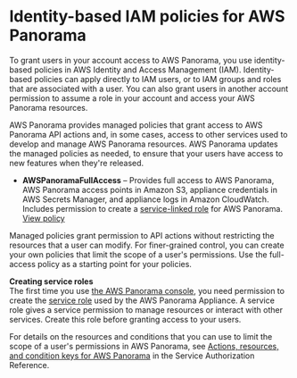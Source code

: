 # Identity\-based IAM policies for AWS Panorama<a name="permissions-user"></a>

To grant users in your account access to AWS Panorama, you use identity\-based policies in AWS Identity and Access Management \(IAM\)\. Identity\-based policies can apply directly to IAM users, or to IAM groups and roles that are associated with a user\. You can also grant users in another account permission to assume a role in your account and access your AWS Panorama resources\.

AWS Panorama provides managed policies that grant access to AWS Panorama API actions and, in some cases, access to other services used to develop and manage AWS Panorama resources\. AWS Panorama updates the managed policies as needed, to ensure that your users have access to new features when they're released\.
+ **AWSPanoramaFullAccess** – Provides full access to AWS Panorama, AWS Panorama access points in Amazon S3, appliance credentials in AWS Secrets Manager, and appliance logs in Amazon CloudWatch\. Includes permission to create a [service\-linked role](permissions-services.md) for AWS Panorama\. [View policy](https://console.aws.amazon.com/iam/home#/policies/arn:aws:iam::aws:policy/AWSPanoramaFullAccess)

Managed policies grant permission to API actions without restricting the resources that a user can modify\. For finer\-grained control, you can create your own policies that limit the scope of a user's permissions\. Use the full\-access policy as a starting point for your policies\.

**Creating service roles**  
The first time you use [the AWS Panorama console](https://console.aws.amazon.com/panorama/home), you need permission to create the [service role](permissions-services.md) used by the AWS Panorama Appliance\. A service role gives a service permission to manage resources or interact with other services\. Create this role before granting access to your users\.

For details on the resources and conditions that you can use to limit the scope of a user's permissions in AWS Panorama, see [Actions, resources, and condition keys for AWS Panorama](https://docs.aws.amazon.com/service-authorization/latest/reference/list_awspanorama.html) in the Service Authorization Reference\.